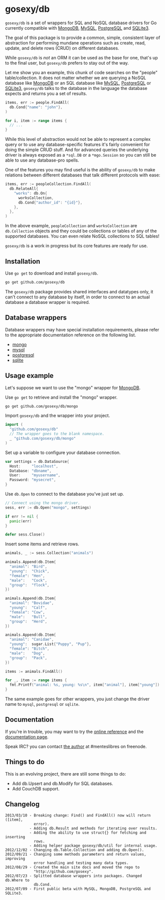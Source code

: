 # gosexy/db

`gosexy/db` is a set of wrappers for SQL and NoSQL database drivers for Go
currently compatible with [MongoDB][1], [MySQL][2], [PostgreSQL][3]
and [SQLite3][4].

The goal of this package is to provide a common, simple, consistent layer of
abstraction for performing mundane operations such as create, read, update,
and delete rows (CRUD) on different databases.

While `gosexy/db` is *not* an ORM it can be used as the base for one, that's
up to the final user, but `gosexy/db` prefers to stay out of the way.

Let me show you an example, this chunk of code searches on the "people"
table/collection. It does not matter whether we are querying a NoSQL database
like [MongoDB][1] or an SQL database like [MySQL][2], [PostgreSQL][3] or
[SQLite3][4], `gosexy/db` talks to the database in the language the database
expects and returns you a set of results.

```go
items, err := people.FindAll(
  db.Cond{"name": "john"},
)

for i, item := range items {
  // ...
}
```

While this level of abstraction would not be able to represent a complex query
or to use any database-specific features it's fairly convenient for doing the
simple CRUD stuff. And for advanced queries the underlying driver is always
exposed as a `*sql.DB` or a `*mgo.Session` so you can still be able to use
any database-pro spells.

One of the features you may find useful is the ability of `gosexy/db` to make
relations between different databases that talk different protocols with ease:

```go
items, err := peopleCollection.FindAll(
  db.RelateAll{
    "works": db.On{
      worksCollection,
      db.Cond{"author_id": "{id}"},
    },
  },
)
```

In the above example, `peopleCollection` and `worksCollection` are
`db.Collection` objects and they could be collections or tables of any of the
supported databases. You can even relate NoSQL collections to SQL tables!

`gosexy/db` is a work in progress but its core features are ready for use.

## Installation

Use `go get` to download and install `gosexy/db`.

```sh
go get github.com/gosexy/db
```

The `gosexy/db` package provides shared interfaces and datatypes only, it can't
connect to any database by itself, in order to connect to an actual database
a database wrapper is required.

## Database wrappers

Database wrappers may have special installation requirements, please refer to
the appropriate documentation reference on the following list.

* [mongo](http://gosexy.org/db/wrappers/mongo)
* [mysql](http://gosexy.org/db/wrappers/mysql)
* [postgresql](http://gosexy.org/db/wrappers/postgresql)
* [sqlite](http://gosexy.org/db/wrappers/sqlite)

## Usage example

Let's suppose we want to use the "mongo" wrapper for [MongoDB][1].

Use `go get` to retrieve and install the "mongo" wrapper.

```sh
go get github.com/gosexy/db/mongo
```

Import `gosexy/db` and the wrapper into your project.

```go
import (
  "github.com/gosexy/db"
  // The wrapper goes to the blank namespace.
  _ "github.com/gosexy/db/mongo"
)
```

Set up a variable to configure your database connection.

```go
var settings = db.DataSource{
  Host:     "localhost",
  Database: "dbname",
  User:     "myusername",
  Password: "mysecret",
}
```

Use `db.Open` to connect to the database you've just set up.

```go
// Connect using the mongo driver.
sess, err := db.Open("mongo", settings)

if err != nil {
  panic(err)
}

defer sess.Close()
```

Insert some items and retrieve rows.

```go
animals, _ := sess.Collection("animals")

animals.Append(db.Item{
  "animal": "Bird",
  "young":  "Chick",
  "female": "Hen",
  "male":   "Cock",
  "group":  "flock",
})

animals.Append(db.Item{
  "animal": "Bovidae",
  "young":  "Calf",
  "female": "Cow",
  "male":   "Bull",
  "group":  "Herd",
})

animals.Append(db.Item{
  "animal": "Canidae",
  "young":  sugar.List{"Puppy", "Pup"},
  "female": "Bitch",
  "male":   "Dog",
  "group":  "Pack",
})

items := animals.FindAll()

for _, item := range items {
  fmt.Printf("animal: %s, young: %s\n", item["animal"], item["young"])
}
```

The same example goes for other wrappers, you just change the driver name to
`mysql`, `postgresql` or `sqlite`.

## Documentation

If you're in trouble, you may want to try the
[online reference](http://gosexy.org/db) and the [documentation page][5].

Speak IRC? you can contact [the author][6] at #menteslibres on freenode.


## Things to do

This is an evolving project, there are still some things to do:

* Add db.Upsert and db.Modify for SQL databases.
* Add CouchDB support.

## Changelog

    2013/03/10 - Breaking change: Find() and FindAll() now will return ([item],
                 error).
               - Adding db.Result and methods for iterating over results.
               - Adding the ability to use struct{} for fetching and inserting
                 rows.
               - Adding helper package gosexy/db/util for internal usage.
    2012/12/02 - Changing db.Table.Collection and adding db.Open().
    2012/09/21 - Changing some methods parameters and return values, improving
                 error handling and testing many data types.
    2012/08/29 - Created the main site docs and moved the repo to
                 "http://github.com/gosexy".
    2012/07/23 - Splitted database wrappers into packages. Changed db.Where to
                 db.Cond.
    2012/07/09 - First public beta with MySQL, MongoDB, PostgreSQL and SQLite3.

[1]: http://mongodb.org
[2]: http://mysql.com
[3]: http://postgresql.org
[4]: http://sqlite.com
[5]: http://godoc.org/github.com/gosexy/db
[6]: http://xiam.menteslibres.org

